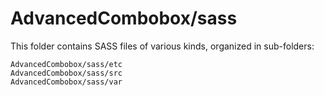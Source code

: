 # AdvancedCombobox/sass

This folder contains SASS files of various kinds, organized in sub-folders:

    AdvancedCombobox/sass/etc
    AdvancedCombobox/sass/src
    AdvancedCombobox/sass/var
